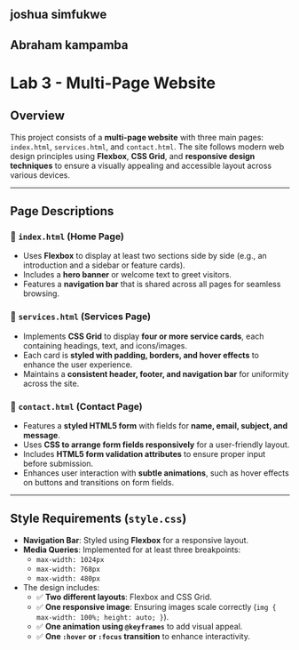 ## joshua simfukwe  
## Abraham kampamba 

# Lab 3 - Multi-Page Website

## Overview
This project consists of a **multi-page website** with three main pages: `index.html`, `services.html`, and `contact.html`. The site follows modern web design principles using **Flexbox**, **CSS Grid**, and **responsive design techniques** to ensure a visually appealing and accessible layout across various devices.

---

## **Page Descriptions**

### 🔹 `index.html` (Home Page)
- Uses **Flexbox** to display at least two sections side by side (e.g., an introduction and a sidebar or feature cards).
- Includes a **hero banner** or welcome text to greet visitors.
- Features a **navigation bar** that is shared across all pages for seamless browsing.

### 🔹 `services.html` (Services Page)
- Implements **CSS Grid** to display **four or more service cards**, each containing headings, text, and icons/images.
- Each card is **styled with padding, borders, and hover effects** to enhance the user experience.
- Maintains a **consistent header, footer, and navigation bar** for uniformity across the site.

### 🔹 `contact.html` (Contact Page)
- Features a **styled HTML5 form** with fields for **name, email, subject, and message**.
- Uses **CSS to arrange form fields responsively** for a user-friendly layout.
- Includes **HTML5 form validation attributes** to ensure proper input before submission.
- Enhances user interaction with **subtle animations**, such as hover effects on buttons and transitions on form fields.

---

## **Style Requirements (`style.css`)**
- **Navigation Bar**: Styled using **Flexbox** for a responsive layout.
- **Media Queries**: Implemented for at least three breakpoints:
  - `max-width: 1024px`
  - `max-width: 768px`
  - `max-width: 480px`
- The design includes:
  - ✅ **Two different layouts**: Flexbox and CSS Grid.
  - ✅ **One responsive image**: Ensuring images scale correctly (`img { max-width: 100%; height: auto; }`).
  - ✅ **One animation using `@keyframes`** to add visual appeal.
  - ✅ **One `:hover` or `:focus` transition** to enhance interactivity.
